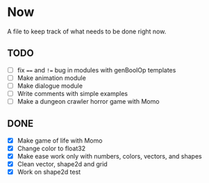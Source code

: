 # Now

A file to keep track of what needs to be done right now.

## TODO

* [ ] fix `==` and `!=` bug in modules with genBoolOp templates
* [ ] Make animation module
* [ ] Make dialogue module
* [ ] Write comments with simple examples
* [ ] Make a dungeon crawler horror game with Momo

## DONE

* [x] Make game of life with Momo
* [x] Change color to float32
* [x] Make ease work only with numbers, colors, vectors, and shapes
* [x] Clean vector, shape2d and grid
* [x] Work on shape2d test
